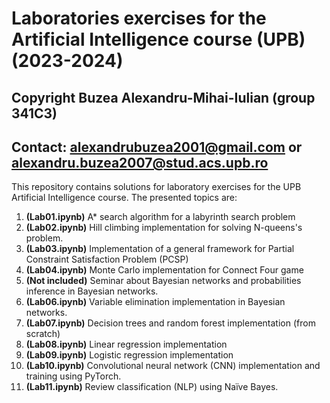 # Laboratories exercises for the Artificial Intelligence course (UPB) (2023-2024)
## Copyright Buzea Alexandru-Mihai-Iulian (group 341C3)

## Contact: alexandrubuzea2001@gmail.com or alexandru.buzea2007@stud.acs.upb.ro

This repository contains solutions for laboratory exercises for the UPB Artificial Intelligence course. The presented topics are:
1. **(Lab01.ipynb)** A* search algorithm for a labyrinth search problem
2. **(Lab02.ipynb)** Hill climbing implementation for solving N-queens's problem.
3. **(Lab03.ipynb)** Implementation of a general framework for Partial Constraint Satisfaction Problem (PCSP)
4. **(Lab04.ipynb)** Monte Carlo implementation for Connect Four game
5. **(Not included)** Seminar about Bayesian networks and probabilities inference in Bayesian networks.
6. **(Lab06.ipynb)** Variable elimination implementation in Bayesian networks.
7. **(Lab07.ipynb)** Decision trees and random forest implementation (from scratch)
8. **(Lab08.ipynb)** Linear regression implementation
9. **(Lab09.ipynb)** Logistic regression implementation
10. **(Lab10.ipynb)** Convolutional neural network (CNN) implementation and training using PyTorch.
11. **(Lab11.ipynb)** Review classification (NLP) using Naïve Bayes.